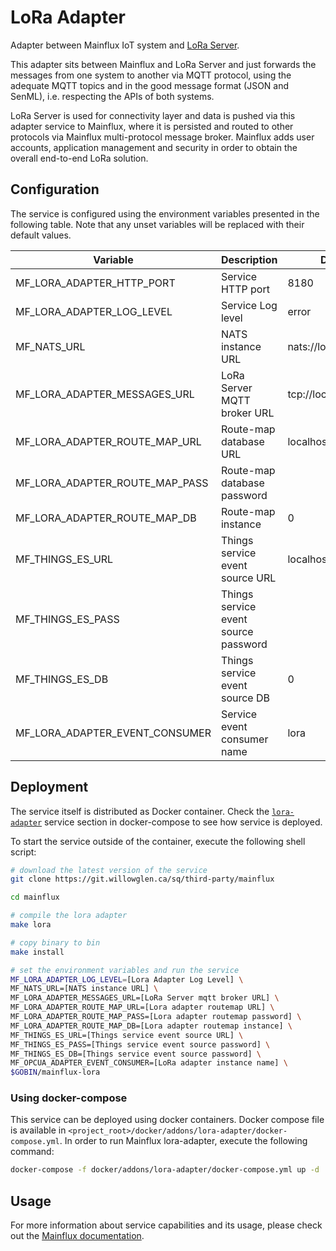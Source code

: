 # LoRa Adapter
Adapter between Mainflux IoT system and [LoRa Server](https://github.com/brocaar/chirpstack-network-server).

This adapter sits between Mainflux and LoRa Server and just forwards the messages from one system to another via MQTT protocol, using the adequate MQTT topics and in the good message format (JSON and SenML), i.e. respecting the APIs of both systems.

LoRa Server is used for connectivity layer and data is pushed via this adapter service to Mainflux, where it is persisted and routed to other protocols via Mainflux multi-protocol message broker. Mainflux adds user accounts, application management and security in order to obtain the overall end-to-end LoRa solution.

## Configuration

The service is configured using the environment variables presented in the
following table. Note that any unset variables will be replaced with their
default values.

| Variable                         | Description                          | Default               |
|----------------------------------|--------------------------------------|-----------------------|
| MF_LORA_ADAPTER_HTTP_PORT        | Service HTTP port                    | 8180                  |
| MF_LORA_ADAPTER_LOG_LEVEL        | Service Log level                    | error                 |
| MF_NATS_URL                      | NATS instance URL                    | nats://localhost:4222 |
| MF_LORA_ADAPTER_MESSAGES_URL     | LoRa Server MQTT broker URL          | tcp://localhost:1883  |
| MF_LORA_ADAPTER_ROUTE_MAP_URL    | Route-map database URL               | localhost:6379        |
| MF_LORA_ADAPTER_ROUTE_MAP_PASS   | Route-map database password          |                       |
| MF_LORA_ADAPTER_ROUTE_MAP_DB     | Route-map instance                   | 0                     |
| MF_THINGS_ES_URL                 | Things service event source URL      | localhost:6379        |
| MF_THINGS_ES_PASS                | Things service event source password |                       |
| MF_THINGS_ES_DB                  | Things service event source DB       | 0                     |
| MF_LORA_ADAPTER_EVENT_CONSUMER   | Service event consumer name          | lora                  |

## Deployment

The service itself is distributed as Docker container. Check the [`lora-adapter`](https://git.willowglen.ca/sq/third-party/mainflux/blob/master/docker/addons/lora-adapter/docker-compose.yml#L23-L37) service section in
docker-compose to see how service is deployed.

To start the service outside of the container, execute the following shell script:

```bash
# download the latest version of the service
git clone https://git.willowglen.ca/sq/third-party/mainflux

cd mainflux

# compile the lora adapter
make lora

# copy binary to bin
make install

# set the environment variables and run the service
MF_LORA_ADAPTER_LOG_LEVEL=[Lora Adapter Log Level] \
MF_NATS_URL=[NATS instance URL] \
MF_LORA_ADAPTER_MESSAGES_URL=[LoRa Server mqtt broker URL] \
MF_LORA_ADAPTER_ROUTE_MAP_URL=[Lora adapter routemap URL] \
MF_LORA_ADAPTER_ROUTE_MAP_PASS=[Lora adapter routemap password] \
MF_LORA_ADAPTER_ROUTE_MAP_DB=[Lora adapter routemap instance] \
MF_THINGS_ES_URL=[Things service event source URL] \
MF_THINGS_ES_PASS=[Things service event source password] \
MF_THINGS_ES_DB=[Things service event source password] \
MF_OPCUA_ADAPTER_EVENT_CONSUMER=[LoRa adapter instance name] \
$GOBIN/mainflux-lora
```

### Using docker-compose

This service can be deployed using docker containers.
Docker compose file is available in `<project_root>/docker/addons/lora-adapter/docker-compose.yml`. In order to run Mainflux lora-adapter, execute the following command:

```bash
docker-compose -f docker/addons/lora-adapter/docker-compose.yml up -d
```

## Usage

For more information about service capabilities and its usage, please check out
the [Mainflux documentation](https://mainflux.readthedocs.io/en/latest/lora/).
